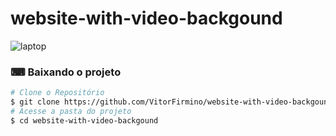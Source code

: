 # website-with-video-backgound

![laptop](https://user-images.githubusercontent.com/69886760/106412432-86eac600-6426-11eb-81a6-95a349f3496f.gif)

### ⌨ Baixando o projeto

```bash
# Clone o Repositório
$ git clone https://github.com/VitorFirmino/website-with-video-backgound.git
# Acesse a pasta do projeto
$ cd website-with-video-backgound
```
